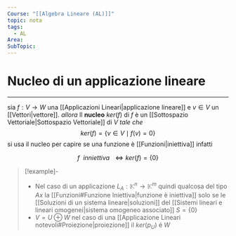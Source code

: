 ```yaml
---
Course: "[[Algebra Lineare (AL)]]"
topic: nota
tags:
  - AL
Area: 
SubTopic:
---
```

# Nucleo di un applicazione lineare
---
sia $f: V\rightarrow W$ una [[Applicazioni Lineari|applicazione lineare]]  e $v\in V$ un [[Vettori|vettore]]. 
_allora_ Il __nucleo__  $ker(f)$ di $f$  è un [[Sottospazio Vettoriale|Sottospazio Vettoriale]] di  $V$ _tale che_ $$
ker (f) =\{ v \in V  \mid f(v)=0\}
$$
si usa il nucleo per capire se una funzione è [[Funzioni|iniettiva]] infatti

$$
 f\ \  inniettiva\ \ \iff ker(f) = \{0\}
$$

> [!example]-
> - Nel caso di un applicazione $L_A:\mathbb{K}^n \rightarrow \mathbb{K}^m$ quindi qualcosa del tipo $Ax$ la [[Funzioni#Funzione Iniettiva|funzione è iniettiva]] solo se le [[Soluzioni di un sistema lineare|soluzioni]] del [[Sistemi lineari e lineari omogenei|sistema omogeneo associato]] $S=\{0\}$
> - $V = U\oplus W$ nel caso di una [[Applicazione Lineari notevoli#Proiezione|proiezione]] il $ker(p_U)$ é $W$
